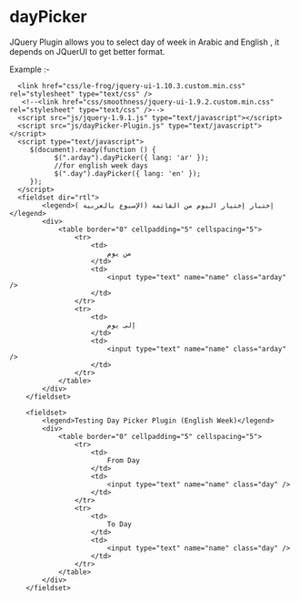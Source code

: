 dayPicker
=========

JQuery Plugin allows you to select day of week in Arabic and English , it depends on JQuerUI to get better format.

Example :-

      <link href="css/le-frog/jquery-ui-1.10.3.custom.min.css" rel="stylesheet" type="text/css" />
       <!--<link href="css/smoothness/jquery-ui-1.9.2.custom.min.css" rel="stylesheet" type="text/css" />-->
      <script src="js/jquery-1.9.1.js" type="text/javascript"></script>
      <script src="js/dayPicker-Plugin.js" type="text/javascript"></script>
      <script type="text/javascript">
         $(document).ready(function () {
               $(".arday").dayPicker({ lang: 'ar' });
               //for english week days 
               $(".day").dayPicker({ lang: 'en' });
         });
      </script>
      <fieldset dir="rtl">
            <legend>إختبار إختيار اليوم من القائمة (الإسبوع بالعربية ) </legend>
            <div>
                <table border="0" cellpadding="5" cellspacing="5">
                    <tr>
                        <td>
                            من يوم
                        </td>
                        <td>
                            <input type="text" name="name" class="arday" />
                        </td>
                    </tr>
                    <tr>
                        <td>
                            إلى يوم
                        </td>
                        <td>
                            <input type="text" name="name" class="arday" />
                        </td>
                    </tr>
                </table>
            </div>
        </fieldset>
        
        <fieldset>
            <legend>Testing Day Picker Plugin (English Week)</legend>
            <div>
                <table border="0" cellpadding="5" cellspacing="5">
                    <tr>
                        <td>
                            From Day
                        </td>
                        <td>
                            <input type="text" name="name" class="day" />
                        </td>
                    </tr>
                    <tr>
                        <td>
                            To Day
                        </td>
                        <td>
                            <input type="text" name="name" class="day" />
                        </td>
                    </tr>
                </table>
            </div>
        </fieldset>

